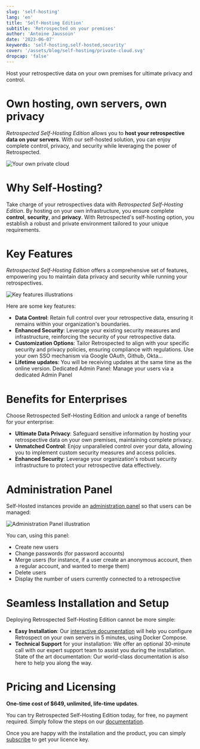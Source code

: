 ```yaml
---
slug: 'self-hosting'
lang: 'en'
title: 'Self-Hosting Edition'
subtitle: 'Retrospected on your premises'
author: 'Antoine Jaussoin'
date: '2023-06-07'
keywords: 'self-hosting,self-hosted,security'
cover: '/assets/blog/self-hosting/private-cloud.svg'
dropcap: 'false'
---
```


Host your retrospective data on your own premises for ultimate privacy and control.

# Own hosting, own servers, own privacy

_Retrospected Self-Hosting Edition_ allows you to **host your retrospective data on your servers**. With our self-hosted solution, you can enjoy complete control, privacy, and security while leveraging the power of Retrospected.

![Your own private cloud](/assets/blog/self-hosting/private-cloud.svg,1024x768)

# Why Self-Hosting?

Take charge of your retrospectives data with _Retrospected Self-Hosting Edition_. By hosting on your own infrastructure, you ensure complete **control**, **security**, and **privacy**. With Retrospected's self-hosting option, you establish a robust and private environment tailored to your unique requirements.

# Key Features

_Retrospected Self-Hosting Edition_ offers a comprehensive set of features, empowering you to maintain data privacy and security while running your retrospectives.

![Key features illustrations](/assets/blog/self-hosting/lock.svg,1024x768)

Here are some key features:

- **Data Control**: Retain full control over your retrospective data, ensuring it remains within your organization's boundaries.
- **Enhanced Security**: Leverage your existing security measures and infrastructure, reinforcing the security of your retrospective data.
- **Customization Options**: Tailor Retrospected to align with your specific security and privacy policies, ensuring compliance with regulations. Use your own SSO mechanism via Google OAuth, Github, Okta...
- **Lifetime updates**: You will be receiving updates at the same time as the online version.
  Dedicated Admin Panel: Manage your users via a dedicated Admin Panel

# Benefits for Enterprises

Choose Retrospected Self-Hosting Edition and unlock a range of benefits for your enterprise:

- **Ultimate Data Privacy**: Safeguard sensitive information by hosting your retrospective data on your own premises, maintaining complete privacy.
- **Unmatched Control**: Enjoy unparalleled control over your data, allowing you to implement custom security measures and access policies.
- **Enhanced Security**: Leverage your organization's robust security infrastructure to protect your retrospective data effectively.

# Administration Panel

Self-Hosted instances provide an [administration panel](https://docs.retrospected.com/docs/self-hosting/admin) so that users can be managed:

![Administration Panel illustration](/assets/blog/self-hosting/admin2.png,1024x768)

You can, using this panel:

- Create new users
- Change passwords (for password accounts)
- Merge users (for instance, if a user create an anonymous account, then a regular account, and wanted to merge them)
- Delete users
- Display the number of users currently connected to a retrospective

# Seamless Installation and Setup

Deploying Retrospected Self-Hosting Edition cannot be more simple:

- **Easy Installation**: Our [interactive documentation](https://docs.retrospected.com/docs/self-hosting/quick-start/) will help you configure Retrospect on your own servers in 5 minutes, using Docker Compose.
- **Technical Support** for your installation: We offer an optional 30-minute call with our expert support team to assist you during the installation.
  State of the art documentation: Our world-class documentation is also here to help you along the way.

# Pricing and Licensing

**One-time cost of $649, unlimited, life-time updates**.

You can try Retrospected Self-Hosting Edition today, for free, no payment required. Simply follow the steps on our [documentation](https://docs.retrospected.com/docs/self-hosting/quick-start/).

Once you are happy with the installation and the product, you can simply [subscribe](https://app.retrospected.com/subscribe) to get your licence key.
